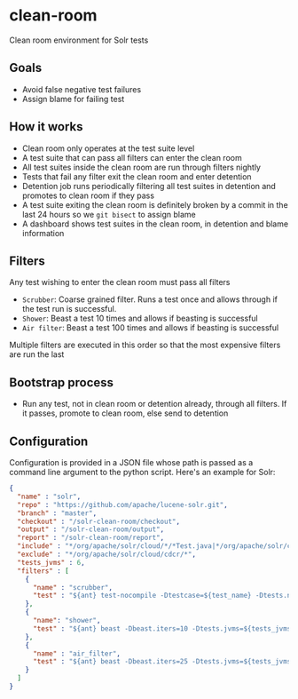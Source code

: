 # clean-room

Clean room environment for Solr tests

## Goals

* Avoid false negative test failures
* Assign blame for failing test

## How it works

* Clean room only operates at the test suite level
* A test suite that can pass all filters can enter the clean room
* All test suites inside the clean room are run through filters nightly
* Tests that fail any filter exit the clean room and enter detention
* Detention job runs periodically filtering all test suites in detention and promotes to clean room if they pass
* A test suite exiting the clean room is definitely broken by a commit in the last 24 hours so we `git bisect` to assign blame
* A dashboard shows test suites in the clean room, in detention and blame information

## Filters

Any test wishing to enter the clean room must pass all filters

* `Scrubber`: Coarse grained filter. Runs a test once and allows through if the test run is successful.
* `Shower`: Beast a test 10 times and allows if beasting is successful
* `Air filter`: Beast a test 100 times and allows if beasting is successful

Multiple filters are executed in this order so that the most expensive filters are run the last

## Bootstrap process

* Run any test, not in clean room or detention already, through all filters. If it passes, promote to clean room, else send to detention

## Configuration

Configuration is provided in a JSON file whose path is passed as a command line argument to the python script. Here's an example for Solr:

```json
{
  "name" : "solr",
  "repo" : "https://github.com/apache/lucene-solr.git",
  "branch" : "master",
  "checkout" : "/solr-clean-room/checkout",
  "output" : "/solr-clean-room/output",
  "report" : "/solr-clean-room/report",
  "include" : "*/org/apache/solr/cloud/*/*Test.java|*/org/apache/solr/cloud/*/Test*.java",
  "exclude" : "*/org/apache/solr/cloud/cdcr/*",
  "tests_jvms" : 6,
  "filters" : [
    {
      "name" : "scrubber",
      "test" : "${ant} test-nocompile -Dtestcase=${test_name} -Dtests.nightly=false -Dtests.badapples=false -Dtests.awaitsfix=false"
    },
    {
      "name": "shower",
      "test" : "${ant} beast -Dbeast.iters=10 -Dtests.jvms=${tests_jvms} -Dtests.dups=2 -Dtestcase=${test_name} -Dtests.nightly=false -Dtests.badapples=false -Dtests.awaitsfix=false"
    },
    {
      "name" : "air_filter",
      "test" : "${ant} beast -Dbeast.iters=25 -Dtests.jvms=${tests_jvms} -Dtests.dups=4 -Dtestcase=${test_name} -Dtests.nightly=false -Dtests.badapples=false -Dtests.awaitsfix=false"
    }
  ]
}
``` 
